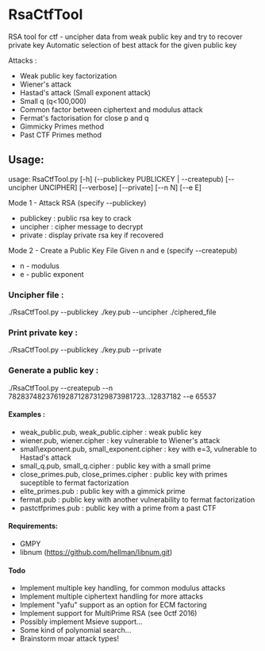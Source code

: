 # RsaCtfTool
RSA tool for ctf - uncipher data from weak public key and try to recover private key
Automatic selection of best attack for the given public key

Attacks :
 - Weak public key factorization
 - Wiener's attack
 - Hastad's attack (Small exponent attack)
 - Small q (q<100,000)
 - Common factor between ciphertext and modulus attack
 - Fermat's factorisation for close p and q
 - Gimmicky Primes method
 - Past CTF Primes method

## Usage:
usage: RsaCtfTool.py [-h] \(--publickey PUBLICKEY | --createpub\)
                         [--uncipher UNCIPHER] [--verbose] [--private] [--n N]
                         [--e E]

Mode 1 - Attack RSA (specify --publickey)
 - publickey : public rsa key to crack
 - uncipher : cipher message to decrypt
 - private : display private rsa key if recovered

Mode 2 - Create a Public Key File Given n and e (specify --createpub)
 - n - modulus
 - e - public exponent

### Uncipher file :
./RsaCtfTool.py --publickey ./key.pub --uncipher ./ciphered\_file

### Print private key :
./RsaCtfTool.py --publickey ./key.pub --private

### Generate a public key :
./RsaCtfTool.py --createpub --n 7828374823761928712873129873981723...12837182 --e 65537

#### Examples :
 - weak\_public.pub, weak\_public.cipher : weak public key
 - wiener.pub, wiener.cipher : key vulnerable to Wiener's attack
 - small\exponent.pub, small\_exponent.cipher : key with e=3, vulnerable to Hastad's attack
 - small\_q.pub, small\_q.cipher : public key with a small prime
 - close\_primes.pub, close\_primes.cipher : public key with primes suceptible to fermat factorization
 - elite\_primes.pub : public key with a gimmick prime
 - fermat.pub : public key with another vulnerability to fermat factorization
 - pastctfprimes.pub : public key with a prime from a past CTF

#### Requirements:
 - GMPY
 - libnum (https://github.com/hellman/libnum.git)

#### Todo
 - Implement multiple key handling, for common modulus attacks
 - Implement multiple ciphertext handling for more attacks
 - Implement "yafu" support as an option for ECM factoring
 - Implement support for MultiPrime RSA (see 0ctf 2016)
 - Possibly implement Msieve support...
 - Some kind of polynomial search...
 - Brainstorm moar attack types!
